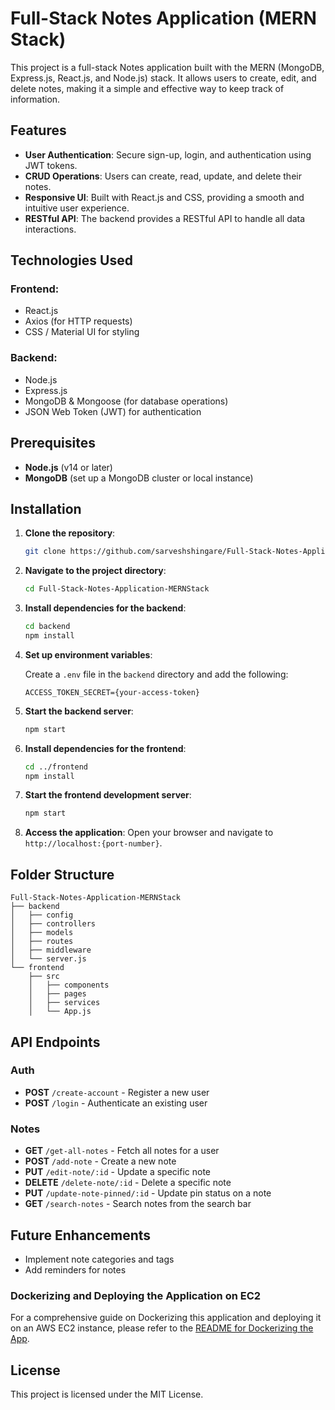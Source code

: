 # Full-Stack Notes Application (MERN Stack)

This project is a full-stack Notes application built with the MERN (MongoDB, Express.js, React.js, and Node.js) stack. It allows users to create, edit, and delete notes, making it a simple and effective way to keep track of information.

## Features

- **User Authentication**: Secure sign-up, login, and authentication using JWT tokens.
- **CRUD Operations**: Users can create, read, update, and delete their notes.
- **Responsive UI**: Built with React.js and CSS, providing a smooth and intuitive user experience.
- **RESTful API**: The backend provides a RESTful API to handle all data interactions.

## Technologies Used

### Frontend:
- React.js
- Axios (for HTTP requests)
- CSS / Material UI for styling

### Backend:
- Node.js
- Express.js
- MongoDB & Mongoose (for database operations)
- JSON Web Token (JWT) for authentication

## Prerequisites

- **Node.js** (v14 or later)
- **MongoDB** (set up a MongoDB cluster or local instance)

## Installation

1. **Clone the repository**:
   ```bash
   git clone https://github.com/sarveshshingare/Full-Stack-Notes-Application-MERNStack.git
   ```

2. **Navigate to the project directory**:
   ```bash
   cd Full-Stack-Notes-Application-MERNStack
   ```

3. **Install dependencies for the backend**:
   ```bash
   cd backend
   npm install
   ```

4. **Set up environment variables**:

   Create a `.env` file in the `backend` directory and add the following:

   ```env
   ACCESS_TOKEN_SECRET={your-access-token}
   ```

5. **Start the backend server**:
   ```bash
   npm start
   ```

6. **Install dependencies for the frontend**:
   ```bash
   cd ../frontend
   npm install
   ```

7. **Start the frontend development server**:
   ```bash
   npm start
   ```

8. **Access the application**:
   Open your browser and navigate to `http://localhost:{port-number}`.

## Folder Structure

```plaintext
Full-Stack-Notes-Application-MERNStack
├── backend
│   ├── config
│   ├── controllers
│   ├── models
│   ├── routes
│   ├── middleware
│   └── server.js
└── frontend
    ├── src
    │   ├── components
    │   ├── pages
    │   ├── services
    │   └── App.js
```

## API Endpoints

### Auth

- **POST** `/create-account` - Register a new user
- **POST** `/login` - Authenticate an existing user

### Notes

- **GET** `/get-all-notes` - Fetch all notes for a user
- **POST** `/add-note` - Create a new note
- **PUT** `/edit-note/:id` - Update a specific note
- **DELETE** `/delete-note/:id` - Delete a specific note
- **PUT** `/update-note-pinned/:id` - Update pin status on a note
- **GET** `/search-notes` - Search notes from the search bar

## Future Enhancements

- Implement note categories and tags
- Add reminders for notes

### Dockerizing and Deploying the Application on EC2

For a comprehensive guide on Dockerizing this application and deploying it on an AWS EC2 instance, please refer to the [README for Dockerizing the App](./README-for-dockerizing-the-app.md).

## License

This project is licensed under the MIT License.

